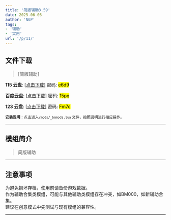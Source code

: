 ```yaml
---
title: '简版辅助3.59'
date: 2025-06-05
author: 'NGP'
tags:
- '辅助'
- '实用'
url: '/p/11/'
---
```


## 文件下载

> [简版辅助]  

**115 云盘**: [[点击下载]](https://115cdn.com/s/swwlw2p3hiv?password=e6d9#) 密码: <mark>e6d9</mark>  

**百度云盘**: [[点击下载]](https://pan.baidu.com/s/1uLiy590GYlRSUuRF52p8oQ?pwd=15pq) 密码: <mark>15pq</mark>  

**123 云盘**: [[点击下载]](https://www.123684.com/s/REwkjv-kaI23?) 密码: <mark>Fm7c</mark>  

<small> **安装说明**：点击进入`/mods/_bmmods.lua` 文件，按照说明进行相应操作。</small>  

---

## 模组简介

>  简版辅助

---

## 注意事项

>  
为避免损坏存档，使用前请备份游戏数据。  
作为辅助合集类模组，可能与其他辅助类模组存在冲突，如BM000，如新辅助合集。  
建议在创意模式中先测试与现有模组的兼容性。  

---

